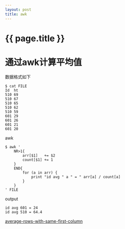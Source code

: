 ```yaml
---
layout: post
title: awk
---
```

{{ page.title }}
=============

# 通过awk计算平均值

数据格式如下

```
$ cat FILE
Id  ht
510 69
510 67
510 65
510 62
510 59
601 29
601 26
601 21
601 20
```

awk

```
$ awk '
    NR>1{
        arr[$1]   += $2
        count[$1] += 1
    }
    END{
        for (a in arr) {
            print "id avg " a " = " arr[a] / count[a]
        }
    }
' FILE
```

output

```
id avg 601 = 24
id avg 510 = 64.4
```

[average-rows-with-same-first-column](https://unix.stackexchange.com/questions/49624/average-rows-with-same-first-column)
